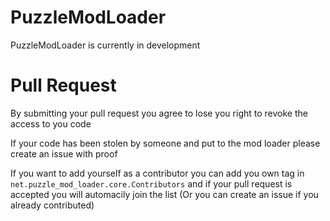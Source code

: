 # PuzzleModLoader
PuzzleModLoader is currently in development

# Pull Request
By submitting your pull request you agree to lose you right to revoke the access to you code

If your code has been stolen by someone and put to the mod loader please create an issue with proof

If you want to add yourself as a contributor you can add you own tag in
`net.puzzle_mod_loader.core.Contributors` and if your pull request is accepted
you will automacily join the list (Or you can create an issue if you already contributed)
